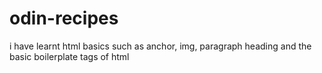 # odin-recipes

i have learnt html basics such as anchor, img, paragraph heading and the basic boilerplate tags of html
